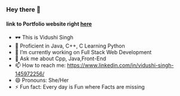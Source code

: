 ### Hey there 👋

<!--
**VidushiSingh56/VidushiSingh56** is a ✨ _special_ ✨ repository because its `README.md` (this file) appears on your GitHub profile.-->

  #### link to Portfolio website right [here](https://vidushisingh56.github.io/Responsive/)
- 🕶️ This is Vidushi Singh
- 👾 Proficient in Java, C++, C Learning Python 
- 🔭 I’m currently working on Full Stack Web Development
- 💬 Ask me about Cpp, Java,Front-End
- 📫 How to reach me: https://www.linkedin.com/in/vidushi-singh-145972256/
- 😄 Pronouns: She/Her
- ⚡ Fun fact: Every day is Fun where Facts are missing
